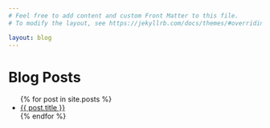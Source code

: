```yaml
---
# Feel free to add content and custom Front Matter to this file.
# To modify the layout, see https://jekyllrb.com/docs/themes/#overriding-theme-defaults

layout: blog
---
```

<h1 class="py-2 px-2">Blog Posts</h1>

<ul>
  {% for post in site.posts %}
    <li>
      <a href="{{ post.url }}">{{ post.title }}</a>
    </li>
  {% endfor %}
</ul>
